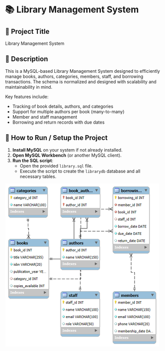 
# 📚 Library Management System

## 📘 Project Title
Library Management System

## 📖 Description
This is a MySQL-based Library Management System designed to efficiently manage books, authors, categories, members, staff, and borrowing transactions. The schema is normalized and designed with scalability and maintainability in mind.

Key features include:
- Tracking of book details, authors, and categories
- Support for multiple authors per book (many-to-many)
- Member and staff management
- Borrowing and return records with due dates

## 🚀 How to Run / Setup the Project

1. **Install MySQL** on your system if not already installed.
2. **Open MySQL Workbench** (or another MySQL client).
3. **Run the SQL script**:
   - Open the provided `library.sql` file.
   - Execute the script to create the `librarydb` database and all necessary tables.


![ERD - Library Management System](libraryERD.png)
